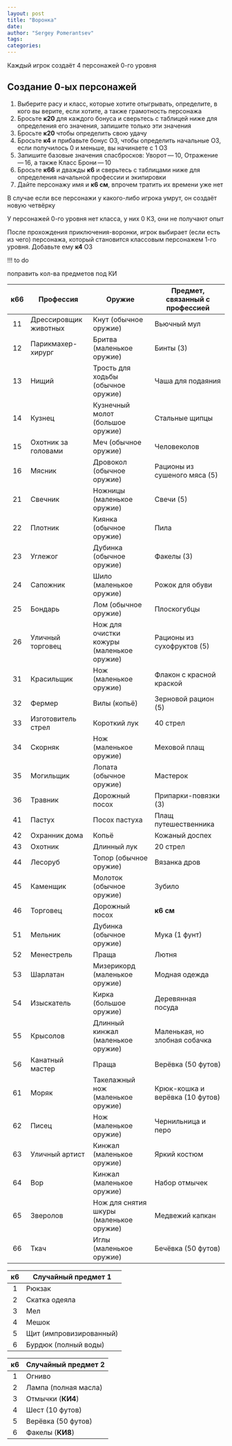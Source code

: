 ```yaml
---
layout: post
title: "Воронка"
date: 
author: "Sergey Pomerantsev"
tags:
categories:
---
```


Каждый игрок создаёт 4 персонажей 0-го уровня

## Создание 0-ых персонажей

1. Выберите расу и класс, которые хотите отыгрывать, определите, в кого вы верите, если хотите, а также грамотность персонажа
2. Бросьте **к20** для каждого бонуса и сверьтесь с таблицей ниже для определения его значения, запишите только эти значения
3. Бросьте **к20** чтобы определить свою удачу
4. Бросьте **к4** и прибавьте бонус ОЗ, чтобы определить начальные ОЗ, если получилось 0 и меньше, вы начинаете с 1 ОЗ
5. Запишите базовые значения спасбросков: Уворот — 10, Отражение — 16, а также Класс Брони — 10
6. Бросьте **к66** и дважды **к6** и сверьтесь с таблицами ниже для определения начальной профессии и экипировки
7. Дайте персонажу имя и **к6 см**, впрочем тратить их времени уже нет

В случае если все персонажи у какого-либо игрока умрут, он создаёт новую четвёрку

У персонажей 0-го уровня нет класса, у них 0 КЗ, они не получают опыт

После прохождения приключения-воронки, игрок выбирает (если есть из чего) персонажа, который становится классовым персонажем 1-го уровня. Добавьте ему **к4** ОЗ

!!! to do

поправить кол-ва предметов под КИ


| **к66** | Профессия | Оружие | Предмет, связанный с профессией |
|:---:|---|---|---|
| 11 | Дрессировщик животных | Кнут (обычное оружие) | Вьючный мул |
| 12 | Парикмахер-хирург | Бритва (маленькое оружие) | Бинты (3) |
| 13 | Нищий | Трость для ходьбы (обычное оружие) | Чаша для подаяния |
| 14 | Кузнец | Кузнечный молот (большое оружие) | Стальные щипцы |
| 15 | Охотник за головами | Меч (обычное оружие) | Человеколов |
| 16 | Мясник | Дровокол (обычное оружие) | Рационы из сушеного мяса (5) |
| 21 | Свечник | Ножницы (маленькое оружие) | Свечи (5) |
| 22 | Плотник | Киянка (обычное оружие) | Пила |
| 23 | Углежог | Дубинка (обычное оружие) | Факелы (3) |
| 24 | Сапожник | Шило (маленькое оружие) | Рожок для обуви |
| 25 | Бондарь | Лом (обычное оружие) | Плоскогубцы |
| 26 | Уличный торговец | Нож для очистки кожуры (маленькое оружие) | Рационы из сухофруктов (5) |
| 31 | Красильщик | Нож (маленькое оружие) | Флакон с красной краской |
| 32 | Фермер | Вилы (копьё) | Зерновой рацион (5) |
| 33 | Изготовитель стрел | Короткий лук | 40 стрел |
| 34 | Скорняк | Нож (маленькое оружие) | Меховой плащ |
| 35 | Могильщик | Лопата (обычное оружие) | Мастерок |
| 36 | Травник | Дорожный посох | Припарки-повязки (3) |
| 41 | Пастух | Посох пастуха | Плащ путешественника |
| 42 | Охранник дома | Копьё | Кожаный доспех |
| 43 | Охотник | Длинный лук | 20 стрел |
| 44 | Лесоруб | Топор (обычное оружие) | Вязанка дров |
| 45 | Каменщик | Молоток (обычное оружие) | Зубило |
| 46 | Торговец | Дорожный посох | **к6 см** |
| 51 | Мельник | Дубинка (обычное оружие) | Мука (1 фунт) |
| 52 | Менестрель | Праща | Лютня |
| 53 | Шарлатан | Мизерикорд (маленькое оружие) | Модная одежда |
| 54 | Изыскатель | Кирка (большое оружие) | Деревянная посуда |
| 55 | Крысолов | Длинный кинжал (маленькое оружие) | Маленькая, но злобная собачка |
| 56 | Канатный мастер | Праща | Верёвка (50 футов) |
| 61 | Моряк | Такелажный нож (маленькое оружие) | Крюк-кошка и верёвка (10 футов) |
| 62 | Писец | Нож (маленькое оружие) | Чернильница и перо |
| 63 | Уличный артист | Кинжал (маленькое оружие) | Яркий костюм |
| 64 | Вор | Кинжал (маленькое оружие) | Набор отмычек |
| 65 | Зверолов | Нож для снятия шкуры (маленькое оружие) | Медвежий капкан |
| 66 | Ткач | Иглы (маленькое оружие) | Бечёвка (50 футов) |

| **к6** | Случайный предмет 1 |
|:---:|---|
| 1 | Рюкзак |
| 2 | Скатка одеяла |
| 3 | Мел |
| 4 | Мешок |
| 5 | Щит (импровизированный) |
| 6 | Бурдюк (полный воды) |

| **к6** | Случайный предмет 2 |
|:---:|---|
| 1 | Огниво |
| 2 | Лампа (полная масла) |
| 3 | Отмычки (**КИ4**) |
| 4 | Шест (10 футов) |
| 5 | Верёвка (50 футов) |
| 6 | Факелы (**КИ8**) |
